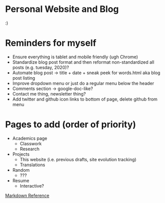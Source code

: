 # Personal Website and Blog

:)


# Reminders for myself

- Ensure everything is tablet and mobile friendly (ugh Chrome)
- Standardize blog post format and then reformat non-standardized all posts (e.g. tuesday, 2020)?
- Automate blog post -> title + date + sneak peek for words.html aka blog post listing
- Improve dropdown menu or just do a regular menu below the header
- Comments section -> google-doc-like?
- Contact me thing, newsletter thing?
- Add twitter and github icon links to bottom of page, delete github from menu

# Pages to add (order of priority)
- Academics page
  - Classwork
  - Research
- Projects
  - This website (i.e. previous drafts, site evolution tracking)
  - Translations
- Random
  - ???
- Resume
  - Interactive?

[Markdown Reference](https://commonmark.org/help/)
